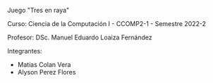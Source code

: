 Juego "Tres en raya"

Curso: Ciencia de la Computación I - CCOMP2-1 - Semestre 2022-2 

Profesor: DSc. Manuel Eduardo Loaiza Fernández 

Integrantes:
- Matias Colan Vera
- Alyson Perez Flores
